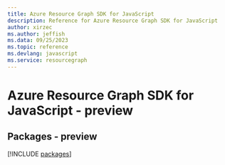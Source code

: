 ```yaml
---
title: Azure Resource Graph SDK for JavaScript
description: Reference for Azure Resource Graph SDK for JavaScript
author: xirzec
ms.author: jeffish
ms.data: 09/25/2023
ms.topic: reference
ms.devlang: javascript
ms.service: resourcegraph
---
```

# Azure Resource Graph SDK for JavaScript - preview
## Packages - preview
[!INCLUDE [packages](resource-graph-index.md)]